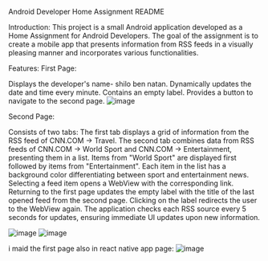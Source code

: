 
Android Developer Home Assignment README

Introduction:
This project is a small Android application developed as a Home Assignment for Android Developers. The goal of the assignment is to create a mobile app that presents information from RSS feeds in a visually pleasing manner and incorporates various functionalities.

Features:
First Page:

Displays the developer's name- shilo ben natan.
Dynamically updates the date and time every minute.
Contains an empty label.
Provides a button to navigate to the second page.
![image](https://github.com/shilo765/rssFetch/assets/63932084/8b09661e-17fe-405d-aabd-65e55cc3973b)



Second Page:

Consists of two tabs:
The first tab displays a grid of information from the RSS feed of CNN.COM -> Travel.
The second tab combines data from RSS feeds of CNN.COM -> World Sport and CNN.COM -> Entertainment, presenting them in a list. Items from "World Sport" are displayed first followed by items from "Entertainment".
Each item in the list has a background color differentiating between sport and entertainment news.
Selecting a feed item opens a WebView with the corresponding link.
Returning to the first page updates the empty label with the title of the last opened feed from the second page. Clicking on the label redirects the user to the WebView again.
The application checks each RSS source every 5 seconds for updates, ensuring immediate UI updates upon new information.

![image](https://github.com/shilo765/rssFetch/assets/63932084/6fcbb95a-89a6-4c73-8ea3-772cfc6403bc)
![image](https://github.com/shilo765/rssFetch/assets/63932084/efc958f1-837a-4047-802a-7da60390ad0f)

i maid the first page also in react native app page:
![image](https://github.com/shilo765/rssFetch/assets/63932084/1293e964-7bb2-4ebb-a5a9-01d99cb6a110)

